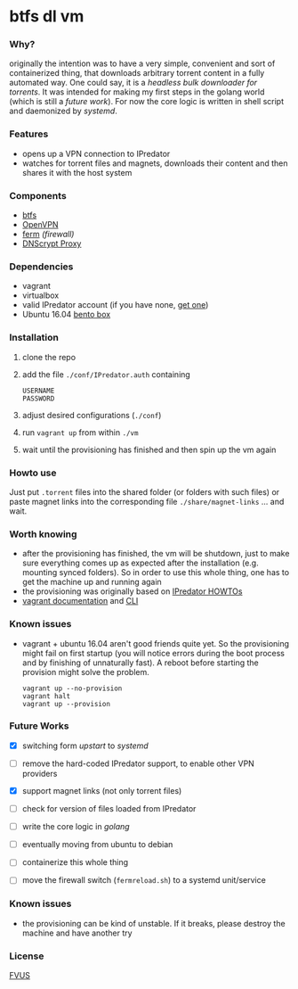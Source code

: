 btfs dl vm
==========


### Why?

originally the intention was to have a very simple, convenient and sort of containerized thing, 
that downloads arbitrary torrent content in a fully automated way. One could say, it is a 
*headless bulk downloader for torrents*. It was intended for making my first steps in the 
golang world (which is still a *future work*). For now the core logic is written in shell script
and daemonized by *systemd*.



### Features

+   opens up a VPN connection to IPredator
+   watches for torrent files and magnets, downloads their content and then shares it with the 
    host system


### Components

+   [btfs](https://github.com/johang/btfs)
+   [OpenVPN](https://openvpn.net/)
+   [ferm](http://ferm.foo-projects.org/) *(firewall)*
+   [DNScrypt Proxy](https://github.com/jedisct1/dnscrypt-proxy)


### Dependencies

+   vagrant
+   virtualbox
+   valid IPredator account (if you have none, [get one](https://ipredator.se/))
+   Ubuntu 16.04 [bento box](https://github.com/chef/bento)


### Installation

1.  clone the repo
2.  add the file `./conf/IPredator.auth` containing


        USERNAME
        PASSWORD


3.  adjust desired configurations (`./conf`)
4.  run `vagrant up` from within `./vm`
5.  wait until the provisioning has finished and then spin up the vm again



### Howto use

Just put `.torrent` files into the shared folder (or folders with such files) or paste 
magnet links into the corresponding file `./share/magnet-links` ... and wait.



### Worth knowing

+   after the provisioning has finished, the vm will be shutdown, just to make sure everything 
    comes up as expected after the installation (e.g. mounting synced folders). So in order 
    to use this whole thing, one has to get the machine up and running again
+   the provisioning was originally based on 
    [IPredator HOWTOs](https://blog.ipredator.se/howto.html)
+   [vagrant documentation](https://www.vagrantup.com/docs/) 
    and [CLI](https://www.vagrantup.com/docs/cli/)



### Known issues

+   vagrant + ubuntu 16.04 aren't good friends quite yet. So the provisioning might fail
    on first startup (you will notice errors during the boot process and by finishing of
    unnaturally fast). A reboot before starting the provision might solve the problem.
        
        vagrant up --no-provision
        vagrant halt
        vagrant up --provision



### Future Works

+ [x]   switching form *upstart* to *systemd*
+ [ ]   remove the hard-coded IPredator support, to enable other VPN providers
+ [x]   support magnet links (not only torrent files)
+ [ ]   check for version of files loaded from IPredator
+ [ ]   write the core logic in *golang*
+ [ ]   eventually moving from ubuntu to debian
+ [ ]   containerize this whole thing
+ [ ]   move the firewall switch (`fermreload.sh`) to a systemd unit/service



### Known issues

+   the provisioning can be kind of unstable. If it breaks, please destroy the machine and
    have another try



### License

[FVUS](./LICENSE)
